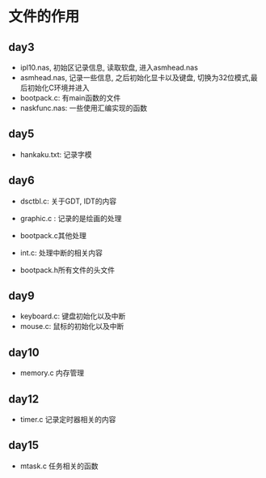 # 文件的作用

## day3

+   ipl10.nas, 初始区记录信息, 读取软盘, 进入asmhead.nas
+   asmhead.nas, 记录一些信息, 之后初始化显卡以及键盘, 切换为32位模式,最后初始化C环境并进入
+   bootpack.c: 有main函数的文件
+   naskfunc.nas: 一些使用汇编实现的函数

## day5

+   hankaku.txt: 记录字模

## day6

+   dsctbl.c: 关于GDT, IDT的内容
+   graphic.c : 记录的是绘画的处理
+   bootpack.c其他处理

+   int.c: 处理中断的相关内容
+   bootpack.h所有文件的头文件

## day9

+ keyboard.c: 键盘初始化以及中断
+ mouse.c: 鼠标的初始化以及中断

## day10

+ memory.c 内存管理

## day12

+ timer.c 记录定时器相关的内容

## day15

+ mtask.c 任务相关的函数

